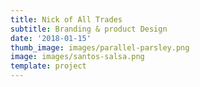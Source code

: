```yaml
---
title: Nick of All Trades
subtitle: Branding & product Design
date: '2018-01-15'
thumb_image: images/parallel-parsley.png
image: images/santos-salsa.png
template: project
---
```

